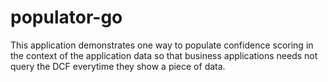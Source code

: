 # populator-go
This application demonstrates one way to populate confidence scoring in the context of the application data so that business applications needs not query the DCF everytime they show a piece of data.
